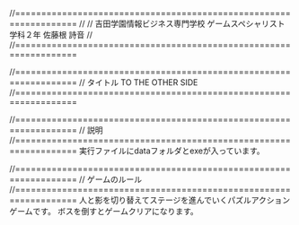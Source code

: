 //==================================================================
//
// 吉田学園情報ビジネス専門学校 ゲームスペシャリスト学科２年 佐藤根 詩音
//
//==================================================================

//==================================================================
// タイトル TO THE OTHER SIDE
//==================================================================

//==================================================================
// 説明
//==================================================================
実行ファイルにdataフォルダとexeが入っています。

//==================================================================
// ゲームのルール
//==================================================================
人と影を切り替えてステージを進んでいくパズルアクションゲームです。
ボスを倒すとゲームクリアになります。